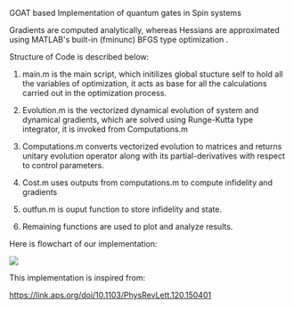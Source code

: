 GOAT based Implementation of quantum gates in Spin systems


Gradients are computed analytically, whereas Hessians are approximated using MATLAB's built-in (fminunc) BFGS type optimization .

Structure of Code is described below:

1. main.m is the main script, which initilizes global stucture self to hold all the variables of optimization, it acts as base for all the calculations carried out in the optimization process.

2. Evolution.m is the vectorized dynamical evolution of system and dynamical gradients, which are solved using Runge-Kutta type integrator, it is invoked from Computations.m

3. Computations.m converts vectorized evolution to matrices and returns unitary evolution operator along with its partial-derivatives with respect to control parameters.

4. Cost.m uses outputs from computations.m to compute infidelity and gradients

5. outfun.m is ouput function to store infidelity and state.

5. Remaining functions are used to plot and analyze results.

Here is flowchart of our implementation:

![](https://github.com/Bilal092/GOAT-QuantumControl/blob/master/GOAT.png)

This implementation is inspired from:

https://link.aps.org/doi/10.1103/PhysRevLett.120.150401
